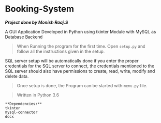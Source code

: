 # Booking-System

**_Project done by Monish Raaj.S_**

A GUI Application Developed in Python using tkinter Module with MySQL as Database Backend

>When Running the program for the first time. Open ```setup.py``` and follow all the instructions given in the setup.

SQL server setup will be automatically done if you enter the proper credentials for the SQL server to connect, the credentials mentioned to the SQL server should also have permissions to create, read, write, modify and delete data.

> Once setup is done, the Program can be started with ```menu.py``` file. 

> Written in Python 3.6 

```
**Dependencies:**
tkinter 
mysql-connector
docx
```